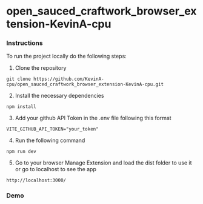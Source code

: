 # open_sauced_craftwork_browser_extension-KevinA-cpu

### Instructions

To run the project locally do the following steps:

1. Clone the repository

```
git clone https://github.com/KevinA-cpu/open_sauced_craftwork_browser_extension-KevinA-cpu.git
```

2. Install the necessary dependencies

```
npm install
```

3. Add your github API Token in the .env file following this format

```
VITE_GITHUB_API_TOKEN="your_token"
```

4. Run the following command

```
npm run dev
```

5. Go to your browser Manage Extension and load the dist folder to use it or go to localhost to see the app

```
http://localhost:3000/
```

### Demo
